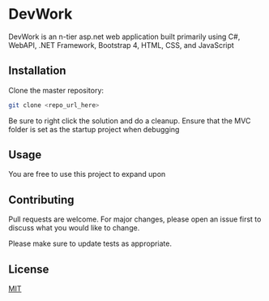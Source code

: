 # DevWork

DevWork is an n-tier asp.net web application built primarily using C#, WebAPI, .NET Framework, Bootstrap 4, HTML, CSS, and JavaScript

## Installation

Clone the master repository:

```bash
git clone <repo_url_here>
```

Be sure to right click the solution and do a cleanup.
Ensure that the MVC folder is set as the startup project when debugging

## Usage

You are free to use this project to expand upon


## Contributing
Pull requests are welcome. For major changes, please open an issue first to discuss what you would like to change.

Please make sure to update tests as appropriate.

## License
[MIT](https://choosealicense.com/licenses/mit/)
